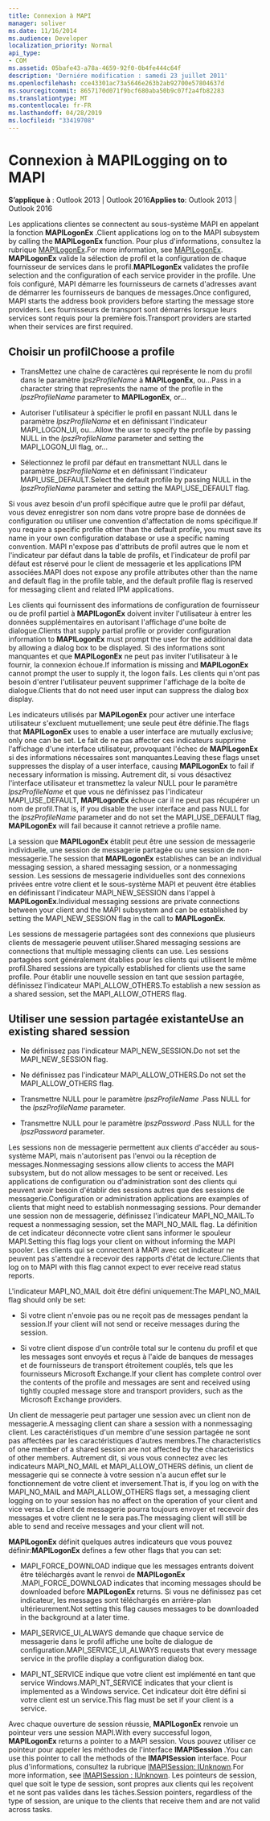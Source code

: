 ```yaml
---
title: Connexion à MAPI
manager: soliver
ms.date: 11/16/2014
ms.audience: Developer
localization_priority: Normal
api_type:
- COM
ms.assetid: 05bafe43-a78a-4659-92f0-0b4fe444c64f
description: 'Derniére modification : samedi 23 juillet 2011'
ms.openlocfilehash: cce43301ac73a5646e263b2ab92700e57804637d
ms.sourcegitcommit: 8657170d071f9bcf680aba50b9c07f2a4fb82283
ms.translationtype: MT
ms.contentlocale: fr-FR
ms.lasthandoff: 04/28/2019
ms.locfileid: "33419708"
---
```

# <a name="logging-on-to-mapi"></a><span data-ttu-id="d54d6-103">Connexion à MAPI</span><span class="sxs-lookup"><span data-stu-id="d54d6-103">Logging on to MAPI</span></span>
 
<span data-ttu-id="d54d6-104">**S’applique à** : Outlook 2013 | Outlook 2016</span><span class="sxs-lookup"><span data-stu-id="d54d6-104">**Applies to**: Outlook 2013 | Outlook 2016</span></span> 
  
<span data-ttu-id="d54d6-105">Les applications clientes se connectent au sous-système MAPI en appelant la fonction **MAPILogonEx** .</span><span class="sxs-lookup"><span data-stu-id="d54d6-105">Client applications log on to the MAPI subsystem by calling the **MAPILogonEx** function.</span></span> <span data-ttu-id="d54d6-106">Pour plus d'informations, consultez la rubrique [MAPILogonEx](mapilogonex.md).</span><span class="sxs-lookup"><span data-stu-id="d54d6-106">For more information, see [MAPILogonEx](mapilogonex.md).</span></span> <span data-ttu-id="d54d6-107">**MAPILogonEx** valide la sélection de profil et la configuration de chaque fournisseur de services dans le profil.</span><span class="sxs-lookup"><span data-stu-id="d54d6-107">**MAPILogonEx** validates the profile selection and the configuration of each service provider in the profile.</span></span> <span data-ttu-id="d54d6-108">Une fois configuré, MAPI démarre les fournisseurs de carnets d'adresses avant de démarrer les fournisseurs de banques de messages.</span><span class="sxs-lookup"><span data-stu-id="d54d6-108">Once configured, MAPI starts the address book providers before starting the message store providers.</span></span> <span data-ttu-id="d54d6-109">Les fournisseurs de transport sont démarrés lorsque leurs services sont requis pour la première fois.</span><span class="sxs-lookup"><span data-stu-id="d54d6-109">Transport providers are started when their services are first required.</span></span> 
  
## <a name="choose-a-profile"></a><span data-ttu-id="d54d6-110">Choisir un profil</span><span class="sxs-lookup"><span data-stu-id="d54d6-110">Choose a profile</span></span>
  
- <span data-ttu-id="d54d6-111">TransMettez une chaîne de caractères qui représente le nom du profil dans le paramètre _lpszProfileName_ à **MAPILogonEx**, ou...</span><span class="sxs-lookup"><span data-stu-id="d54d6-111">Pass in a character string that represents the name of the profile in the  _lpszProfileName_ parameter to **MAPILogonEx**, or...</span></span>
    
- <span data-ttu-id="d54d6-112">Autoriser l'utilisateur à spécifier le profil en passant NULL dans le paramètre _lpszProfileName_ et en définissant l'indicateur MAPI_LOGON_UI, ou...</span><span class="sxs-lookup"><span data-stu-id="d54d6-112">Allow the user to specify the profile by passing NULL in the  _lpszProfileName_ parameter and setting the MAPI_LOGON_UI flag, or...</span></span> 

- <span data-ttu-id="d54d6-113">Sélectionnez le profil par défaut en transmettant NULL dans le paramètre _lpszProfileName_ et en définissant l'indicateur MAPI_USE_DEFAULT.</span><span class="sxs-lookup"><span data-stu-id="d54d6-113">Select the default profile by passing NULL in the  _lpszProfileName_ parameter and setting the MAPI_USE_DEFAULT flag.</span></span> 
    
<span data-ttu-id="d54d6-114">Si vous avez besoin d'un profil spécifique autre que le profil par défaut, vous devez enregistrer son nom dans votre propre base de données de configuration ou utiliser une convention d'affectation de noms spécifique.</span><span class="sxs-lookup"><span data-stu-id="d54d6-114">If you require a specific profile other than the default profile, you must save its name in your own configuration database or use a specific naming convention.</span></span> <span data-ttu-id="d54d6-115">MAPI n'expose pas d'attributs de profil autres que le nom et l'indicateur par défaut dans la table de profils, et l'indicateur de profil par défaut est réservé pour le client de messagerie et les applications IPM associées.</span><span class="sxs-lookup"><span data-stu-id="d54d6-115">MAPI does not expose any profile attributes other than the name and default flag in the profile table, and the default profile flag is reserved for messaging client and related IPM applications.</span></span>
  
<span data-ttu-id="d54d6-116">Les clients qui fournissent des informations de configuration de fournisseur ou de profil partiel à **MAPILogonEx** doivent inviter l'utilisateur à entrer les données supplémentaires en autorisant l'affichage d'une boîte de dialogue.</span><span class="sxs-lookup"><span data-stu-id="d54d6-116">Clients that supply partial profile or provider configuration information to **MAPILogonEx** must prompt the user for the additional data by allowing a dialog box to be displayed.</span></span> <span data-ttu-id="d54d6-117">Si des informations sont manquantes et que **MAPILogonEx** ne peut pas inviter l'utilisateur à le fournir, la connexion échoue.</span><span class="sxs-lookup"><span data-stu-id="d54d6-117">If information is missing and **MAPILogonEx** cannot prompt the user to supply it, the logon fails.</span></span> <span data-ttu-id="d54d6-118">Les clients qui n'ont pas besoin d'entrer l'utilisateur peuvent supprimer l'affichage de la boîte de dialogue.</span><span class="sxs-lookup"><span data-stu-id="d54d6-118">Clients that do not need user input can suppress the dialog box display.</span></span> 
  
<span data-ttu-id="d54d6-119">Les indicateurs utilisés par **MAPILogonEx** pour activer une interface utilisateur s'excluent mutuellement; une seule peut être définie.</span><span class="sxs-lookup"><span data-stu-id="d54d6-119">The flags that **MAPILogonEx** uses to enable a user interface are mutually exclusive; only one can be set.</span></span> <span data-ttu-id="d54d6-120">Le fait de ne pas affecter ces indicateurs supprime l'affichage d'une interface utilisateur, provoquant l'échec de **MAPILogonEx** si des informations nécessaires sont manquantes.</span><span class="sxs-lookup"><span data-stu-id="d54d6-120">Leaving these flags unset suppresses the display of a user interface, causing **MAPILogonEx** to fail if necessary information is missing.</span></span> <span data-ttu-id="d54d6-121">Autrement dit, si vous désactivez l'interface utilisateur et transmettez la valeur NULL pour le paramètre _lpszProfileName_ et que vous ne définissez pas l'indicateur MAPI_USE_DEFAULT, **MAPILogonEx** échoue car il ne peut pas récupérer un nom de profil.</span><span class="sxs-lookup"><span data-stu-id="d54d6-121">That is, if you disable the user interface and pass NULL for the  _lpszProfileName_ parameter and do not set the MAPI_USE_DEFAULT flag, **MAPILogonEx** will fail because it cannot retrieve a profile name.</span></span> 
  
<span data-ttu-id="d54d6-122">La session que **MAPILogonEx** établit peut être une session de messagerie individuelle, une session de messagerie partagée ou une session de non-messagerie.</span><span class="sxs-lookup"><span data-stu-id="d54d6-122">The session that **MAPILogonEx** establishes can be an individual messaging session, a shared messaging session, or a nonmessaging session.</span></span> <span data-ttu-id="d54d6-123">Les sessions de messagerie individuelles sont des connexions privées entre votre client et le sous-système MAPI et peuvent être établies en définissant l'indicateur MAPI_NEW_SESSION dans l'appel à **MAPILogonEx**.</span><span class="sxs-lookup"><span data-stu-id="d54d6-123">Individual messaging sessions are private connections between your client and the MAPI subsystem and can be established by setting the MAPI_NEW_SESSION flag in the call to **MAPILogonEx**.</span></span>
  
<span data-ttu-id="d54d6-124">Les sessions de messagerie partagées sont des connexions que plusieurs clients de messagerie peuvent utiliser.</span><span class="sxs-lookup"><span data-stu-id="d54d6-124">Shared messaging sessions are connections that multiple messaging clients can use.</span></span> <span data-ttu-id="d54d6-125">Les sessions partagées sont généralement établies pour les clients qui utilisent le même profil.</span><span class="sxs-lookup"><span data-stu-id="d54d6-125">Shared sessions are typically established for clients use the same profile.</span></span> <span data-ttu-id="d54d6-126">Pour établir une nouvelle session en tant que session partagée, définissez l'indicateur MAPI_ALLOW_OTHERS.</span><span class="sxs-lookup"><span data-stu-id="d54d6-126">To establish a new session as a shared session, set the MAPI_ALLOW_OTHERS flag.</span></span> 
  
## <a name="use-an-existing-shared-session"></a><span data-ttu-id="d54d6-127">Utiliser une session partagée existante</span><span class="sxs-lookup"><span data-stu-id="d54d6-127">Use an existing shared session</span></span>
  
- <span data-ttu-id="d54d6-128">Ne définissez pas l'indicateur MAPI_NEW_SESSION.</span><span class="sxs-lookup"><span data-stu-id="d54d6-128">Do not set the MAPI_NEW_SESSION flag.</span></span>
    
- <span data-ttu-id="d54d6-129">Ne définissez pas l'indicateur MAPI_ALLOW_OTHERS.</span><span class="sxs-lookup"><span data-stu-id="d54d6-129">Do not set the MAPI_ALLOW_OTHERS flag.</span></span>
    
- <span data-ttu-id="d54d6-130">Transmettre NULL pour le paramètre _lpszProfileName_ .</span><span class="sxs-lookup"><span data-stu-id="d54d6-130">Pass NULL for the  _lpszProfileName_ parameter.</span></span> 
    
- <span data-ttu-id="d54d6-131">Transmettre NULL pour le paramètre _lpszPassword_ .</span><span class="sxs-lookup"><span data-stu-id="d54d6-131">Pass NULL for the  _lpszPassword_ parameter.</span></span> 
    
<span data-ttu-id="d54d6-132">Les sessions non de messagerie permettent aux clients d'accéder au sous-système MAPI, mais n'autorisent pas l'envoi ou la réception de messages.</span><span class="sxs-lookup"><span data-stu-id="d54d6-132">Nonmessaging sessions allow clients to access the MAPI subsystem, but do not allow messages to be sent or received.</span></span> <span data-ttu-id="d54d6-133">Les applications de configuration ou d'administration sont des clients qui peuvent avoir besoin d'établir des sessions autres que des sessions de messagerie.</span><span class="sxs-lookup"><span data-stu-id="d54d6-133">Configuration or administration applications are examples of clients that might need to establish nonmessaging sessions.</span></span> <span data-ttu-id="d54d6-134">Pour demander une session non de messagerie, définissez l'indicateur MAPI_NO_MAIL.</span><span class="sxs-lookup"><span data-stu-id="d54d6-134">To request a nonmessaging session, set the MAPI_NO_MAIL flag.</span></span> <span data-ttu-id="d54d6-135">La définition de cet indicateur déconnecte votre client sans informer le spouleur MAPI.</span><span class="sxs-lookup"><span data-stu-id="d54d6-135">Setting this flag logs your client on without informing the MAPI spooler.</span></span> <span data-ttu-id="d54d6-136">Les clients qui se connectent à MAPI avec cet indicateur ne peuvent pas s'attendre à recevoir des rapports d'état de lecture.</span><span class="sxs-lookup"><span data-stu-id="d54d6-136">Clients that log on to MAPI with this flag cannot expect to ever receive read status reports.</span></span>
  
<span data-ttu-id="d54d6-137">L'indicateur MAPI_NO_MAIL doit être défini uniquement:</span><span class="sxs-lookup"><span data-stu-id="d54d6-137">The MAPI_NO_MAIL flag should only be set:</span></span>
  
- <span data-ttu-id="d54d6-138">Si votre client n'envoie pas ou ne reçoit pas de messages pendant la session.</span><span class="sxs-lookup"><span data-stu-id="d54d6-138">If your client will not send or receive messages during the session.</span></span>
    
- <span data-ttu-id="d54d6-139">Si votre client dispose d'un contrôle total sur le contenu du profil et que les messages sont envoyés et reçus à l'aide de banques de messages et de fournisseurs de transport étroitement couplés, tels que les fournisseurs Microsoft Exchange.</span><span class="sxs-lookup"><span data-stu-id="d54d6-139">If your client has complete control over the contents of the profile and messages are sent and received using tightly coupled message store and transport providers, such as the Microsoft Exchange providers.</span></span>
    
<span data-ttu-id="d54d6-140">Un client de messagerie peut partager une session avec un client non de messagerie.</span><span class="sxs-lookup"><span data-stu-id="d54d6-140">A messaging client can share a session with a nonmessaging client.</span></span> <span data-ttu-id="d54d6-141">Les caractéristiques d'un membre d'une session partagée ne sont pas affectées par les caractéristiques d'autres membres.</span><span class="sxs-lookup"><span data-stu-id="d54d6-141">The characteristics of one member of a shared session are not affected by the characteristics of other members.</span></span> <span data-ttu-id="d54d6-142">Autrement dit, si vous vous connectez avec les indicateurs MAPI_NO_MAIL et MAPI_ALLOW_OTHERS définis, un client de messagerie qui se connecte à votre session n'a aucun effet sur le fonctionnement de votre client et inversement.</span><span class="sxs-lookup"><span data-stu-id="d54d6-142">That is, if you log on with the MAPI_NO_MAIL and MAPI_ALLOW_OTHERS flags set, a messaging client logging on to your session has no affect on the operation of your client and vice versa.</span></span> <span data-ttu-id="d54d6-143">Le client de messagerie pourra toujours envoyer et recevoir des messages et votre client ne le sera pas.</span><span class="sxs-lookup"><span data-stu-id="d54d6-143">The messaging client will still be able to send and receive messages and your client will not.</span></span>
  
<span data-ttu-id="d54d6-144">**MAPILogonEx** définit quelques autres indicateurs que vous pouvez définir:</span><span class="sxs-lookup"><span data-stu-id="d54d6-144">**MAPILogonEx** defines a few other flags that you can set:</span></span> 
  
- <span data-ttu-id="d54d6-145">MAPI_FORCE_DOWNLOAD indique que les messages entrants doivent être téléchargés avant le renvoi de **MAPILogonEx** .</span><span class="sxs-lookup"><span data-stu-id="d54d6-145">MAPI_FORCE_DOWNLOAD indicates that incoming messages should be downloaded before **MAPILogonEx** returns.</span></span> <span data-ttu-id="d54d6-146">Si vous ne définissez pas cet indicateur, les messages sont téléchargés en arrière-plan ultérieurement.</span><span class="sxs-lookup"><span data-stu-id="d54d6-146">Not setting this flag causes messages to be downloaded in the background at a later time.</span></span> 
    
- <span data-ttu-id="d54d6-147">MAPI_SERVICE_UI_ALWAYS demande que chaque service de messagerie dans le profil affiche une boîte de dialogue de configuration.</span><span class="sxs-lookup"><span data-stu-id="d54d6-147">MAPI_SERVICE_UI_ALWAYS requests that every message service in the profile display a configuration dialog box.</span></span>
    
- <span data-ttu-id="d54d6-148">MAPI_NT_SERVICE indique que votre client est implémenté en tant que service Windows.</span><span class="sxs-lookup"><span data-stu-id="d54d6-148">MAPI_NT_SERVICE indicates that your client is implemented as a Windows service.</span></span> <span data-ttu-id="d54d6-149">Cet indicateur doit être défini si votre client est un service.</span><span class="sxs-lookup"><span data-stu-id="d54d6-149">This flag must be set if your client is a service.</span></span>
    
<span data-ttu-id="d54d6-150">Avec chaque ouverture de session réussie, **MAPILogonEx** renvoie un pointeur vers une session MAPI.</span><span class="sxs-lookup"><span data-stu-id="d54d6-150">With every successful logon, **MAPILogonEx** returns a pointer to a MAPI session.</span></span> <span data-ttu-id="d54d6-151">Vous pouvez utiliser ce pointeur pour appeler les méthodes de l'interface **IMAPISession** .</span><span class="sxs-lookup"><span data-stu-id="d54d6-151">You can use this pointer to call the methods of the **IMAPISession** interface.</span></span> <span data-ttu-id="d54d6-152">Pour plus d'informations, consultez la rubrique [IMAPISession: IUnknown](imapisessioniunknown.md).</span><span class="sxs-lookup"><span data-stu-id="d54d6-152">For more information, see [IMAPISession : IUnknown](imapisessioniunknown.md).</span></span> <span data-ttu-id="d54d6-153">Les pointeurs de session, quel que soit le type de session, sont propres aux clients qui les reçoivent et ne sont pas valides dans les tâches.</span><span class="sxs-lookup"><span data-stu-id="d54d6-153">Session pointers, regardless of the type of session, are unique to the clients that receive them and are not valid across tasks.</span></span>
  

